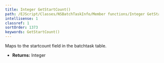 ```yaml
---
title: Integer GetStartCount()
path: /EJScript/Classes/NSBatchTaskInfo/Member functions/Integer GetStartCount()
intellisense: 1
classref: 1
sortOrder: 1373
keywords: GetStartCount()
---
```



Maps to the startcount field in the batchtask table.



* **Returns:** Integer


